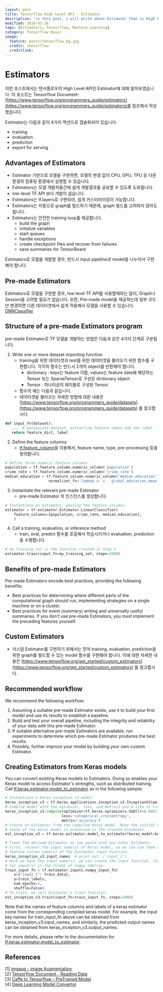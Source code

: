 ```yaml
---
layout: post
title: Tensorflow High Level API - Estimator
description: "in this post, i will write about Estimator that is High Level API in Tensorflow"
modified: 2018-03-26
tags: [Estimators, Tensorflow, Machine Learning]
category: Tensorflow Basic
image:
  feature: posts/tensorflow_bg.jpg
  credit: tensorflow
  creditlink:
---
```


# Estimators
이번 포스트에서는 텐서플로우의 High Level API인 Estimator에 대해 알아보겠습니다. 이 포스트는 Tensorflow Document-[https://www.tensorflow.org/programmers_guide/estimators](https://www.tensorflow.org/programmers_guide/estimators)를 참조해서 작성했습니다.

Estimator는 다음과 같이 4가지 액션으로 캡슐화되어 있습니다.
- training
- evaluation
- prediction
- export for serving

## Advantages of Estimators
- Estimator 기반으로 모델을 구현하면, 모델의 변경 없이 CPU, GPU, TPU 등 다른 환경의 컴퓨팅 환경에서 실행할 수 있습니다.
- Estimators는 모델 개발자들간에 쉽게 개발결과를 공유할 수 있도록 도와줍니다.
- low-level TF API 보다 개발이 쉽습니다.
- Estimators는 tf.layers로 구현되어, 쉽게 커스터마이징이 가능합니다.
- Estimators는 자동으로 graph를 빌드하기 때문에, graph 빌드를 고려하지 않아도 됩니다.
- Estimators는 안전한 training loop를 제공합니다.
    + build the graph
    + initialize variables
    + start queues
    + handle exceptions
    + create checkpoint files and recover from failures
    + save summaries for TensorBoard

Estimators로 모델을 개발할 경우, 반드시 input pipeline과 model을 나누어서 구현해야 합니다.

## Pre-made Estimators
Estimators로 모델을 구현할 경우, low level TF API를 사용할때와는 달리, Graph나 Session을 고려할 필요가 없습니다. 또한, Pre-made model을 제공하는데 일부 코드만 변경하면 다른 데이터셋에서 쉽게 적용해서 모델을 사용할 수 있습니다. [DNNClassifier](https://www.tensorflow.org/api_docs/python/tf/estimator/DNNClassifier)

## Structure of a pre-made Estimators program
pre-made Estimator로 TF 모델을 개발하는 방법은 다음과 같은 4가지 단계로 구분됩니다.
1. Write one or more dataset importing function
    - training을 위한 데이터셋과 test를 위한 데이터셋을 불러오기 위한 함수를 구현합니다. 각각의 함수는 반드시 2개의 object를 반환해야 합니다.
        - dictionary : keys는 feature 이름, values는 feature data에 해당하는 Tensor 또는 SparseTensor로 구성된 dictionary object
        - Tensor : 하나이상의 레이블로 구성된 Tensor
    - 함수의 예는 다음과 같습니다.
    - 데이터셋을 불러오는 자세한 방법에 대한 내용은 [https://www.tensorflow.org/programmers_guide/datasets](https://www.tensorflow.org/programmers_guide/datasets) 를 참고합시다.

```python
def input_fn(dataset):
   ...  # manipulate dataset, extracting feature names and the label
   return feature_dict, label
```

2. Define the feature columns
    - [tf.feature_column](https://www.tensorflow.org/api_docs/python/tf/feature_column)을 이용해서, feature name, type, pre-processing 등을 정의합니다.

```python
# Define three numeric feature columns.
population = tf.feature_column.numeric_column('population')
crime_rate = tf.feature_column.numeric_column('crime_rate')
median_education = tf.feature_column.numeric_column('median_education',
                    normalizer_fn='lambda x: x - global_education_mean')
```

3. Instantiate the relevant pre-made Estimator
    - pre-made Estimator 의 인스턴스를 생성합니다.

```python
# Instantiate an estimator, passing the feature columns.
estimator = tf.estimator.Estimator.LinearClassifier(
    feature_columns=[population, crime_rate, median_education],
    )
```

4. Call a training, evaluation, or inference method
    - train, eval, predict 함수를 호출해서 학습시키거나 evaluation, prediction을 수행합니다.

```python
# my_training_set is the function created in Step 1
estimator.train(input_fn=my_training_set, steps=2000)
```

## Benefits of pre-made Estimators
Pre-made Estimators encode best practices, providing the following benefits:
- Best practices for determining where different parts of the computational graph should run, implementing strategies on a single machine or on a cluster.
- Best practices for event (summary) writing and universally useful summaries.
If you don't use pre-made Estimators, you must implement the preceding features yourself.

## Custom Estimators
- 커스텀 Estimator를 구현하기 위해서는 먼저 training, evaluation, prediction을 위한 graph를 빌드할 수 있는 model 함수를 구현해야 합니다. 이에 대한 자세한 내용은 [https://www.tensorflow.org/get_started/custom_estimators](https://www.tensorflow.org/get_started/custom_estimators) 를 참고합시다.

## Recommended workflow
We recommend the following workflow:
1. Assuming a suitable pre-made Estimator exists, use it to build your first model and use its results to establish a baseline.
2. Build and test your overall pipeline, including the integrity and reliability of your data with this pre-made Estimator.
3. If suitable alternative pre-made Estimators are available, run experiments to determine which pre-made Estimator produces the best results.
4. Possibly, further improve your model by building your own custom Estimator.

## Creating Estimators from Keras models
You can convert existing Keras models to Estimators. Doing so enables your Keras model to access Estimator's strengths, such as distributed training. Call [tf.keras.estimator.model_to_estimator](https://www.tensorflow.org/api_docs/python/tf/keras/estimator/model_to_estimator) as in the following sample:

```python
# Instantiate a Keras inception v3 model.
keras_inception_v3 = tf.keras.applications.inception_v3.InceptionV3(weights=None)
# Compile model with the optimizer, loss, and metrics you'd like to train with.
keras_inception_v3.compile(optimizer=tf.keras.optimizers.SGD(lr=0.0001, momentum=0.9),
                          loss='categorical_crossentropy',
                          metric='accuracy')
# Create an Estimator from the compiled Keras model. Note the initial model
# state of the keras model is preserved in the created Estimator.
est_inception_v3 = tf.keras.estimator.model_to_estimator(keras_model=keras_inception_v3)

# Treat the derived Estimator as you would with any other Estimator.
# First, recover the input name(s) of Keras model, so we can use them as the
# feature column name(s) of the Estimator input function:
keras_inception_v3.input_names  # print out: ['input_1']
# Once we have the input name(s), we can create the input function, for example,
# for input(s) in the format of numpy ndarray:
train_input_fn = tf.estimator.inputs.numpy_input_fn(
    x={"input_1": train_data},
    y=train_labels,
    num_epochs=1,
    shuffle=False)
# To train, we call Estimator's train function:
est_inception_v3.train(input_fn=train_input_fn, steps=2000)
```

Note that the names of feature columns and labels of a keras estimator come from the corresponding compiled keras model. For example, the input key names for train_input_fn above can be obtained from keras_inception_v3.input_names, and similarly, the predicted output names can be obtained from keras_inception_v3.output_names.

For more details, please refer to the documentation for [tf.keras.estimator.model_to_estimator](https://www.tensorflow.org/api_docs/python/tf/keras/estimator/model_to_estimator).

## References
[1] [imgaug - image Augmentation](https://github.com/aleju/imgaug) <br />
[2] [Tensorflow Document - Reading Data](https://www.tensorflow.org/api_guides/python/reading_data) <br />
[3] [Caffe to Tensorflow - PreTrained Model](https://github.com/ethereon/caffe-tensorflow) <br />
[4] [Deep Learning Model Convertor](https://github.com/ysh329/deep-learning-model-convertor) <br />